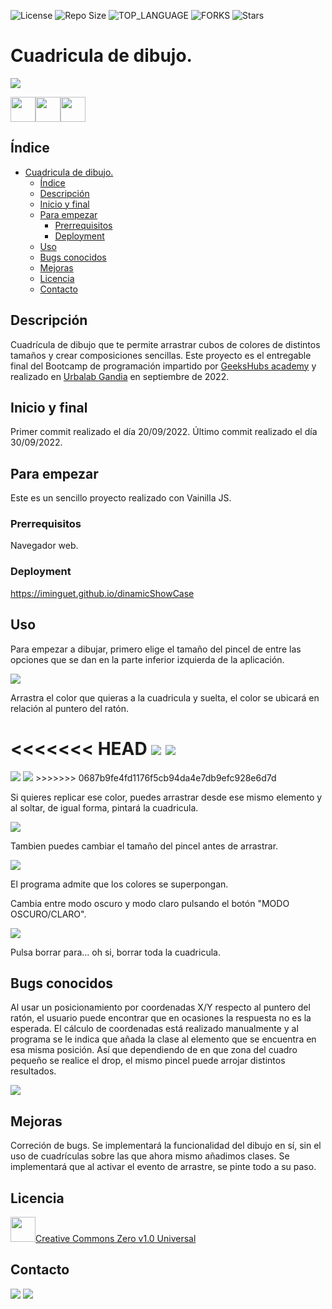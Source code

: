 ![License](https://img.shields.io/github/license/Iminguet/cuadriculaDibujo.svg?style=for-the-badge) ![Repo Size](https://img.shields.io/github/languages/code-size/Iminguet/cuadriculaDibujo.svg?style=for-the-badge) ![TOP_LANGUAGE](https://img.shields.io/github/languages/top/Iminguet/cuadriculaDibujo.svg?style=for-the-badge) ![FORKS](https://img.shields.io/github/forks/Iminguet/cuadriculaDibujo.svg?style=for-the-badge&social) ![Stars](https://img.shields.io/github/stars/Iminguet/cuadriculaDibujo.svg?style=for-the-badge)

# Cuadricula de dibujo.

<img src="./img/hola.png" />

<a href="https://developer.mozilla.org/en-US/docs/Web/CSS"><img src="https://raw.githubusercontent.com/devicons/devicon/master/icons/css3/css3-original.svg" height="40px" width="40px" /></a><a href="https://developer.mozilla.org/en-US/docs/Web/HTML"><img src="https://raw.githubusercontent.com/devicons/devicon/master/icons/html5/html5-original.svg" height="40px" width="40px" /></a><a href="https://developer.mozilla.org/en-US/docs/Web/JavaScript"><img src="https://raw.githubusercontent.com/devicons/devicon/master/icons/javascript/javascript-original.svg" height="40px" width="40px" /></a>

## Índice

- [Cuadricula de dibujo.](#cuadricula-de-dibujo)
  - [Índice](#índice)
  - [Descripción](#descripción)
  - [Inicio y final](#inicio-y-final)
  - [Para empezar](#para-empezar)
    - [Prerrequisitos](#prerrequisitos)
    - [Deployment](#deployment)
  - [Uso](#uso)
  - [Bugs conocidos](#bugs-conocidos)
  - [Mejoras](#mejoras)
  - [Licencia](#licencia)
  - [Contacto](#contacto)

## Descripción

Cuadrícula de dibujo que te permite arrastrar cubos de colores de distintos tamaños y crear composiciones sencillas.
Este proyecto es el entregable final del Bootcamp de programación impartido por
<a href="https://geekshubsacademy.com/">GeeksHubs academy</a> y realizado en <a href="https://www.urbalabgandia.com/es/inicio/">Urbalab Gandia</a> en septiembre de 2022.

## Inicio y final

Primer commit realizado el día 20/09/2022.
Último commit realizado el día 30/09/2022.

## Para empezar

Este es un sencillo proyecto realizado con Vainilla JS.

### Prerrequisitos

Navegador web.

### Deployment

https://iminguet.github.io/dinamicShowCase

## Uso

Para empezar a dibujar, primero elige el tamaño del pincel de entre las opciones que se dan en la parte inferior izquierda de la aplicación.

<img src="./img/pinceles.png"/>

Arrastra el color que quieras a la cuadricula y suelta, el color se ubicará en relación al puntero del ratón.

<<<<<<< HEAD
<img src="./img/flechaInit.png"/>
<img src="./img/flechaFin.png"/>
=======
<img src="./img/flechainit.png" />

<img src="./img/flechaFin.png" />
>>>>>>> 0687b9fe4fd1176f5cb94da4e7db9efc928e6d7d

Si quieres replicar ese color, puedes arrastrar desde ese mismo elemento y al soltar, de igual forma, pintará la cuadricula.

<img src="./img/arrastre.png" />

Tambien puedes cambiar el tamaño del pincel antes de arrastrar.

<img src="./img/guiaArrastre.png" />

El programa admite que los colores se superpongan.

Cambia entre modo oscuro y modo claro pulsando el botón "MODO OSCURO/CLARO".

<img src="./img/claroscuro.png" />

Pulsa borrar para... oh si, borrar toda la cuadricula.

## Bugs conocidos

Al usar un posicionamiento por coordenadas X/Y respecto al puntero del ratón, el usuario puede encontrar que en ocasiones la respuesta no es la esperada. El cálculo de coordenadas está realizado manualmente y al programa se le indica que añada la clase al elemento que se encuentra en esa misma posición. Así que dependiendo de en que zona del cuadro pequeño se realice el drop, el mismo pincel puede arrojar distintos resultados.

<img src="./img/coordenadas(1).png">

## Mejoras

Correción de bugs.
Se implementará la funcionalidad del dibujo en sí, sin el uso de cuadrículas sobre las que ahora mismo añadimos clases.
Se implementará que al activar el evento de arrastre, se pinte todo a su paso.

## Licencia

<a href="https://creativecommons.org/publicdomain/zero/1.0/"><img src="https://raw.githubusercontent.com/johnturner4004/readme-generator/master/src/components/assets/images/cczero.svg" height=40 />Creative Commons Zero v1.0 Universal</a>

## Contacto

<a href="https://www.linkedin.com/in/https://www.linkedin.com/in/israelminse/"><img src="https://img.shields.io/badge/LinkedIn-0077B5?style=for-the-badge&logo=linkedin&logoColor=white" /></a> <a href="mailto:i.minguetsegui@gmail.com"><img src=https://raw.githubusercontent.com/johnturner4004/readme-generator/master/src/components/assets/images/email_me_button_icon_151852.svg /></a>
